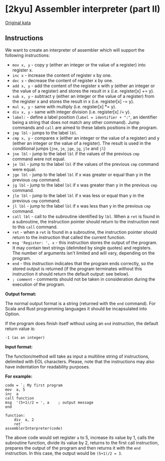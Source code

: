 # [2kyu] Assembler interpreter (part II)

[Original kata](https://www.codewars.com/kata/58e61f3d8ff24f774400002c)

## Instructions

We want to create an interpreter of assembler which will support the following instructions:

- `mov x, y` - copy y (either an integer or the value of a register) into register x.
- `inc x` - increase the content of register x by one.
- `dec x` - decrease the content of register x by one.
- `add x, y` - add the content of the register x with y (either an integer or the value of a register) and stores the result in x (i.e. register[x] += y).
- `sub x, y` - subtract y (either an integer or the value of a register) from the register x and stores the result in x (i.e. register[x] -= y).
- `mul x, y` - same with multiply (i.e. register[x] *= y).
- `div x, y` - same with integer division (i.e. register[x] /= y).
- `label:` - define a label position (`label = identifier + ":"`, an identifier being a string that does not match any other command). Jump commands and `call` are aimed to these labels positions in the program.
- `jmp lbl` - jumps to the label `lbl`.
- `cmp x, y` - compares x (either an integer or the value of a register) and y (either an integer or the value of a register). The result is used in the conditional jumps (`jne`, `je`, `jge`, `jg`, `jle` and `jl`)
- `jne lbl` - jump to the label `lbl` if the values of the previous `cmp` command were not equal.
- `je lbl` - jump to the label `lbl` if the values of the previous `cmp` command were equal.
- `jge lbl` - jump to the label `lbl` if x was greater or equal than y in the previous `cmp` command.
- `jg lbl` - jump to the label `lbl` if x was greater than y in the previous `cmp` command.
- `jle lbl` - jump to the label `lbl` if x was less or equal than y in the previous `cmp` command.
- `jl lbl` - jump to the label `lbl` if x was less than y in the previous `cmp` command.
- `call lbl` - call to the subroutine identified by `lbl`. When a `ret` is found in a subroutine, the instruction pointer should return to the instruction next to this `call` command.
- `ret` - when a `ret` is found in a subroutine, the instruction pointer should return to the instruction that called the current function.
- `msg 'Register: ', x` - this instruction stores the output of the program. It may contain text strings (delimited by single quotes) and registers. The number of arguments isn't limited and will vary, depending on the program.
- `end` - this instruction indicates that the program ends correctly, so the stored output is returned (if the program terminates without this instruction it should return the default output: see below).
- `; comment` - comments should not be taken in consideration during the execution of the program.

**Output format:**

The normal output format is a string (returned with the `end` command). For Scala and Rust programming languages it should be incapsulated into Option.

If the program does finish itself without using an `end` instruction, the default return value is:

```
-1 (as an integer)
```

**Input format:**

The function/method will take as input a multiline string of instructions, delimited with EOL characters. Please, note that the instructions may also have indentation for readability purposes.

**For example:**

```
code = `; My first program
mov  a, 5
inc  a
call function
msg  '(5+1)/2 = ', a    ; output message
end

function:
    div  a, 2
    ret`
assemblerInterpreter(code)
```

The above code would set register `a` to 5, increase its value by 1, calls the subroutine function, divide its value by 2, returns to the first call instruction, prepares the output of the program and then returns it with the `end` instruction. In this case, the output would be `(5+1)/2 = 3`.
